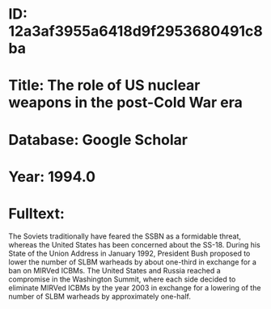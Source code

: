 # ID: 12a3af3955a6418d9f2953680491c8ba
# Title: The role of US nuclear weapons in the post-Cold War era
# Database: Google Scholar
# Year: 1994.0
# Fulltext:
The Soviets traditionally have feared the SSBN as a formidable threat, whereas the United States has been concerned about the SS-18.
During his State of the Union Address in January 1992, President Bush proposed to lower the number of SLBM warheads by about one-third in exchange for a ban on MIRVed ICBMs.
The United States and Russia reached a compromise in the Washington Summit, where each side decided to eliminate MIRVed ICBMs by the year 2003 in exchange for a lowering of the number of SLBM warheads by approximately one-half.